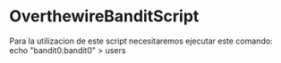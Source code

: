 # OverthewireBanditScript
 Para la utilizacion de este script necesitaremos ejecutar este comando:
 echo "bandit0:bandit0" > users
